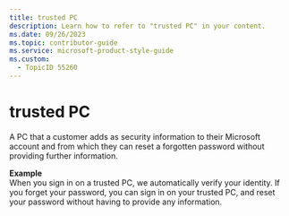 ```yaml
---
title: trusted PC
description: Learn how to refer to "trusted PC" in your content.
ms.date: 09/26/2023
ms.topic: contributor-guide
ms.service: microsoft-product-style-guide
ms.custom:
  - TopicID 55260
---
```



# trusted PC

A PC that a customer adds as security information to their Microsoft account and from which they can reset a forgotten password without providing further information.

**Example**  
When you sign in on a trusted PC, we automatically verify your identity. If you forget your password, you can sign in on your trusted PC, and reset your password without having to provide any information. 

